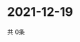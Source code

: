 # 2021-12-19
  共 0条

  <!-- BEGIN -->
  <!-- 最后更新时间Sun Dec 19 2021 06:06:19 GMT+0000 (Coordinated Universal Time) -->
  
  <!-- END -->
  
  